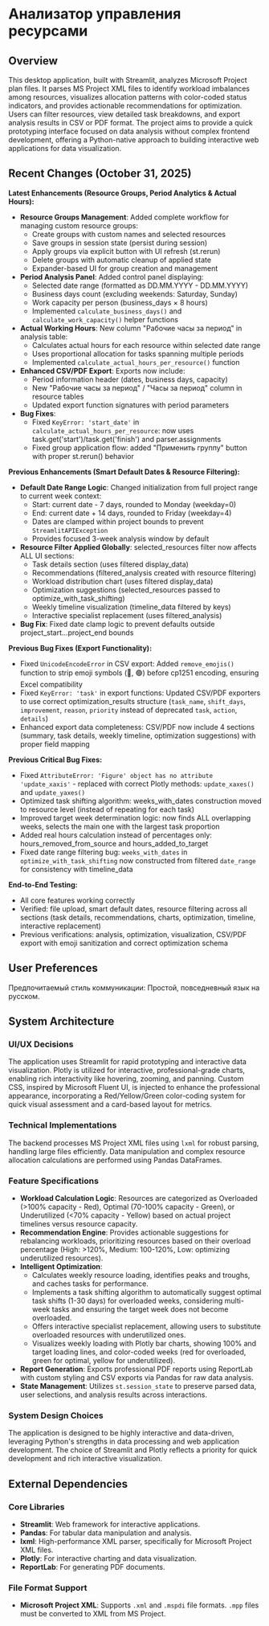 # Анализатор управления ресурсами

## Overview
This desktop application, built with Streamlit, analyzes Microsoft Project plan files. It parses MS Project XML files to identify workload imbalances among resources, visualizes allocation patterns with color-coded status indicators, and provides actionable recommendations for optimization. Users can filter resources, view detailed task breakdowns, and export analysis results in CSV or PDF format. The project aims to provide a quick prototyping interface focused on data analysis without complex frontend development, offering a Python-native approach to building interactive web applications for data visualization.

## Recent Changes (October 31, 2025)

**Latest Enhancements (Resource Groups, Period Analytics & Actual Hours):**
- **Resource Groups Management**: Added complete workflow for managing custom resource groups:
  - Create groups with custom names and selected resources
  - Save groups in session state (persist during session)
  - Apply groups via explicit button with UI refresh (st.rerun)
  - Delete groups with automatic cleanup of applied state
  - Expander-based UI for group creation and management
- **Period Analysis Panel**: Added control panel displaying:
  - Selected date range (formatted as DD.MM.YYYY - DD.MM.YYYY)
  - Business days count (excluding weekends: Saturday, Sunday)
  - Work capacity per person (business_days × 8 hours)
  - Implemented `calculate_business_days()` and `calculate_work_capacity()` helper functions
- **Actual Working Hours**: New column "Рабочие часы за период" in analysis table:
  - Calculates actual hours for each resource within selected date range
  - Uses proportional allocation for tasks spanning multiple periods
  - Implemented `calculate_actual_hours_per_resource()` function
- **Enhanced CSV/PDF Export**: Exports now include:
  - Period information header (dates, business days, capacity)
  - New "Рабочие часы за период" / "Часы за период" column in resource tables
  - Updated export function signatures with period parameters
- **Bug Fixes**: 
  - Fixed `KeyError: 'start_date'` in `calculate_actual_hours_per_resource`: now uses task.get('start')/task.get('finish') and parser.assignments
  - Fixed group application flow: added "Применить группу" button with proper st.rerun() behavior

**Previous Enhancements (Smart Default Dates & Resource Filtering):**
- **Default Date Range Logic**: Changed initialization from full project range to current week context:
  - Start: current date - 7 days, rounded to Monday (weekday=0)
  - End: current date + 14 days, rounded to Friday (weekday=4)
  - Dates are clamped within project bounds to prevent `StreamlitAPIException`
  - Provides focused 3-week analysis window by default
- **Resource Filter Applied Globally**: selected_resources filter now affects ALL UI sections:
  - Task details section (uses filtered display_data)
  - Recommendations (filtered_analysis created with resource filtering)
  - Workload distribution chart (uses filtered display_data)
  - Optimization suggestions (selected_resources passed to optimize_with_task_shifting)
  - Weekly timeline visualization (timeline_data filtered by keys)
  - Interactive specialist replacement (uses filtered_analysis)
- **Bug Fix**: Fixed date clamp logic to prevent defaults outside project_start...project_end bounds

**Previous Bug Fixes (Export Functionality):**
- Fixed `UnicodeEncodeError` in CSV export: Added `remove_emojis()` function to strip emoji symbols (🔴, 🟢) before cp1251 encoding, ensuring Excel compatibility
- Fixed `KeyError: 'task'` in export functions: Updated CSV/PDF exporters to use correct optimization_results structure (`task_name`, `shift_days`, `improvement`, `reason`, `priority` instead of deprecated `task`, `action`, `details`)
- Enhanced export data completeness: CSV/PDF now include 4 sections (summary, task details, weekly timeline, optimization suggestions) with proper field mapping

**Previous Critical Bug Fixes:**
- Fixed `AttributeError: 'Figure' object has no attribute 'update_xaxis'` - replaced with correct Plotly methods: `update_xaxes()` and `update_yaxes()`
- Optimized task shifting algorithm: weeks_with_dates construction moved to resource level (instead of repeating for each task)
- Improved target week determination logic: now finds ALL overlapping weeks, selects the main one with the largest task proportion
- Added real hours calculation instead of percentages only: hours_removed_from_source and hours_added_to_target
- Fixed date range filtering bug: `weeks_with_dates` in `optimize_with_task_shifting` now constructed from filtered `date_range` for consistency with timeline_data

**End-to-End Testing:**
- All core features working correctly
- Verified: file upload, smart default dates, resource filtering across all sections (task details, recommendations, charts, optimization, timeline, interactive replacement)
- Previous verifications: analysis, optimization, visualization, CSV/PDF export with emoji sanitization and correct optimization schema

## User Preferences
Предпочитаемый стиль коммуникации: Простой, повседневный язык на русском.

## System Architecture

### UI/UX Decisions
The application uses Streamlit for rapid prototyping and interactive data visualization. Plotly is utilized for interactive, professional-grade charts, enabling rich interactivity like hovering, zooming, and panning. Custom CSS, inspired by Microsoft Fluent UI, is injected to enhance the professional appearance, incorporating a Red/Yellow/Green color-coding system for quick visual assessment and a card-based layout for metrics.

### Technical Implementations
The backend processes MS Project XML files using `lxml` for robust parsing, handling large files efficiently. Data manipulation and complex resource allocation calculations are performed using Pandas DataFrames.

### Feature Specifications
- **Workload Calculation Logic**: Resources are categorized as Overloaded (>100% capacity - Red), Optimal (70-100% capacity - Green), or Underutilized (<70% capacity - Yellow) based on actual project timelines versus resource capacity.
- **Recommendation Engine**: Provides actionable suggestions for rebalancing workloads, prioritizing resources based on their overload percentage (High: >120%, Medium: 100-120%, Low: optimizing underutilized resources).
- **Intelligent Optimization**:
    - Calculates weekly resource loading, identifies peaks and troughs, and caches tasks for performance.
    - Implements a task shifting algorithm to automatically suggest optimal task shifts (1-30 days) for overloaded weeks, considering multi-week tasks and ensuring the target week does not become overloaded.
    - Offers interactive specialist replacement, allowing users to substitute overloaded resources with underutilized ones.
    - Visualizes weekly loading with Plotly bar charts, showing 100% and target loading lines, and color-coded weeks (red for overloaded, green for optimal, yellow for underutilized).
- **Report Generation**: Exports professional PDF reports using ReportLab with custom styling and CSV exports via Pandas for raw data analysis.
- **State Management**: Utilizes `st.session_state` to preserve parsed data, user selections, and analysis results across interactions.

### System Design Choices
The application is designed to be highly interactive and data-driven, leveraging Python's strengths in data processing and web application development. The choice of Streamlit and Plotly reflects a priority for quick development and rich interactive visualization.

## External Dependencies

### Core Libraries
- **Streamlit**: Web framework for interactive applications.
- **Pandas**: For tabular data manipulation and analysis.
- **lxml**: High-performance XML parser, specifically for Microsoft Project XML files.
- **Plotly**: For interactive charting and data visualization.
- **ReportLab**: For generating PDF documents.

### File Format Support
- **Microsoft Project XML**: Supports `.xml` and `.mspdi` file formats. `.mpp` files must be converted to XML from MS Project.